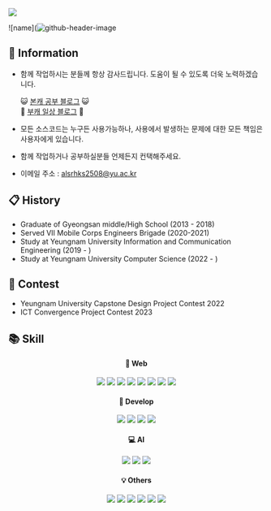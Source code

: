 ![](https://komarev.com/ghpvc/?username=KimMin-Gwan&color=50BCDF&label=visitors)  
  
  
  
![name](![github-header-image](https://github.com/KimMin-Gwan/KimMin-Gwan/assets/105574034/26b790e5-9767-4bd5-94fd-e42b52d235e4)


## 🌱 Information  
<!-- ![Anurag's GitHub stats](https://kim-min-gwan.vercel.app/api?username=KimMin-Gwan&show_icons=true&theme=radical) -->
 + 함께 작업하시는 분들께 항상 감사드립니다. 도움이 될 수 있도록 더욱 노력하겠습니다.

    😺 [본캐 공부 블로그](https://kimmin-gwan.github.io) 😺   
    🌻 [부캐 일상 블로그](https://blog.naver.com/m_ingxn_) 🌻   

 + 모든 소스코드는 누구든 사용가능하나, 사용에서 발생하는 문제에 대한 모든 책임은 사용자에게 있습니다.
 + 함께 작업하거나 공부하실분들 언제든지 컨택해주세요.
 + 이메일 주소 : alsrhks2508@yu.ac.kr

## 📋 History
 + Graduate of Gyeongsan middle/High School (2013 - 2018)
 + Served VII Mobile Corps Engineers Brigade (2020-2021)
 + Study at Yeungnam University Information and Communication Engineering (2019 - )
 + Study at Yeungnam University Computer Science (2022 - )

## 🎲 Contest
 + Yeungnam University Capstone Design Project Contest 2022
 + ICT Convergence Project Contest 2023


## 📚 Skill
<div align="center">

<div align="center"><h4> 📡 Web </h4></div>
    <img src="https://img.shields.io/badge/HTML5-E34F26?style=flat&logo=HTML5&logoColor=white"/>
    <img src="https://img.shields.io/badge/CSS3-1572B6?style=flat&logo=CSS3&logoColor=white"/>
    <img src="https://img.shields.io/badge/javascript-F7DF1E?style=flat&logo=javascript&logoColor=white"/>
    <img src="https://img.shields.io/badge/nodedotjs-339933?style=flat&logo=nodedotjs&logoColor=white"/>
    <img src="https://img.shields.io/badge/flask-000000?style=flat&logo=flask&logoColor=white"/>
    <img src="https://img.shields.io/badge/fastapi-009688?style=flat&logo=fastapi&logoColor=white"/>
    <img src="https://img.shields.io/badge/mongodb-47A248?style=flat&logo=mongodb&logoColor=white"/>
    <img src="https://img.shields.io/badge/amazonaws-232F3E?style=flat&logo=amazonaws&logoColor=white"/>

<div align="center"><h4> 🌈 Develop </h4></div>
    <img src="https://img.shields.io/badge/python-3776AB?style=flat&logo=python&logoColor=white"/>
    <img src="https://img.shields.io/badge/c-A8B9CC?style=flat&logo=c&logoColor=white"/>
    <img src="https://img.shields.io/badge/cplusplus-00599C?style=flat&logo=cplusplus&logoColor=white"/>
    <img src="https://img.shields.io/badge/Java-007396?style=flat&logo=Java&logoColor=white"/>

<div align="center"><h4> 💻 AI </h4></div>
    <img src="https://img.shields.io/badge/tensorflow-FF6F00?style=flat&logo=tensorflow&logoColor=white"/>
    <img src="https://img.shields.io/badge/scikitlearn-F7931E?style=flat&logo=scikitlearn&logoColor=white"/>
    <img src="https://img.shields.io/badge/opencv-5C3EE8?style=flat&logo=opencv&logoColor=white"/>

<div align="center"><h4> 💡 Others </h4></div>
    <img src="https://img.shields.io/badge/raspberrypi-A22846?style=flat&logo=raspberrypi&logoColor=white"/>
    <img src="https://img.shields.io/badge/visualstudio-5C2D91?style=flat&logo=visualstudio&logoColor=white"/>
    <img src="https://img.shields.io/badge/visualstudiocode-007ACC?style=flat&logo=visualstudiocode&logoColor=white"/>
    <img src="https://img.shields.io/badge/vim-019733?style=flat&logo=vim&logoColor=white"/>
    <img src="https://img.shields.io/badge/ubuntu-E95420?style=flat&logo=ubuntu&logoColor=white"/>
    <img src="https://img.shields.io/badge/powershell-5391FE?style=flat&logo=powershell&logoColor=white"/>
  
</div>


<!--
**KimMin-Gwan/KimMin-Gwan** is a ✨ _special_ ✨ repository because its `README.md` (this file) appears on your GitHub profile.

Here are some ideas to get you started:

- 🔭 I’m currently working on ...
- 🌱 I’m currently learning ...
- 👯 I’m looking to collaborate on ...
- 🤔 I’m looking for help with ...
- 💬 Ask me about ...
- 📫 How to reach me: ...
- 😄 Pronouns: ...
- ⚡ Fun fact: ...
-->
